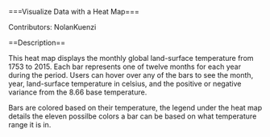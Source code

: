===Visualize Data with a Heat Map===

Contributors: NolanKuenzi

==Description==

This heat map displays the monthly global land-surface temperature from 1753 to 2015. Each bar represents one of twelve months for each year during the period. Users can hover over any of the bars to see the month, year, land-surface temperature in celsius, and the positive or negative variance from the 8.66 base temperature.

Bars are colored based on their temperature, the legend under the heat map details the eleven possilbe colors a bar can be based on what temperature range it is in.


